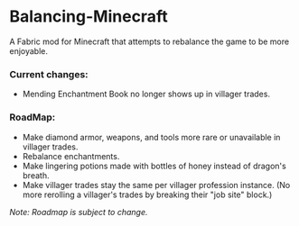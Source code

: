 # Balancing-Minecraft
A Fabric mod for Minecraft that attempts to rebalance the game to be more enjoyable.

### Current changes:
* Mending Enchantment Book no longer shows up in villager trades.

### RoadMap:
* Make diamond armor, weapons, and tools more rare or unavailable in villager trades.
* Rebalance enchantments.
* Make lingering potions made with bottles of honey instead of dragon's breath.
* Make villager trades stay the same per villager profession instance. (No more rerolling a villager's trades by breaking their "job site" block.)

*Note: Roadmap is subject to change.*
